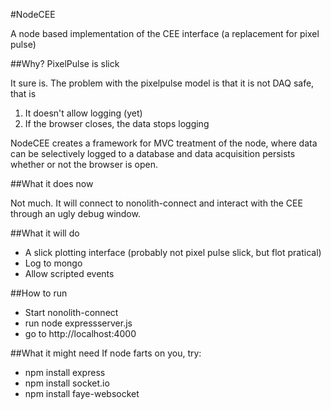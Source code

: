 #NodeCEE

A node based implementation of the CEE interface (a replacement for pixel pulse)

##Why?  PixelPulse is slick

It sure is.  The problem with the pixelpulse model is that it is not DAQ safe, that is

1) It doesn't allow logging (yet)
2) If the browser closes, the data stops logging

NodeCEE creates a framework for MVC treatment of the node, where data can be selectively logged to a database and data acquisition persists whether or not the browser is open.  

##What it does now

Not much.  It will connect to nonolith-connect and interact with the CEE through an ugly debug window.  

##What it will do

- A slick plotting interface (probably not pixel pulse slick, but flot pratical)
- Log to mongo
- Allow scripted events

##How to run

- Start nonolith-connect
- run node expressserver.js
- go to http://localhost:4000


##What it might need
If node farts on you, try:

- npm install express
- npm install socket.io
- npm install faye-websocket